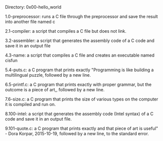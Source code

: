 Directory: 0x00-hello_world

1.0-preprocessor: runs a C file through the preprocessor and save the result into another file named c

2.1-compiler:  a script that compiles a C file but does not link.

3.2-assembler:  a script that generates the assembly code of a C code and save it in an output file

4.3-name:  a script that compiles a C file and creates an executable named cisfun

5.4-puts.c:  a C program that prints exactly "Programming is like building a multilingual puzzle, followed by a new line.

6.5-printf.c:  a C program that prints exactly with proper grammar, but the outcome is a piece of art,, followed by a new line.

7.6-size.c:  a C program that prints the size of various types on the computer it is compiled and run on.

8.100-intel:  a script that generates the assembly code (Intel syntax) of a C code and save it in an output file.

9.101-quote.c:  a C program that prints exactly and that piece of art is useful" - Dora Korpar, 2015-10-19, followed by a new line, to the standard error.
